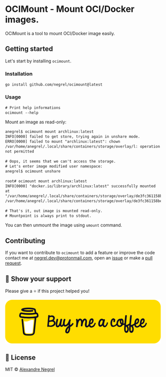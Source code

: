 # OCIMount - Mount OCI/Docker images.

OCIMount is a tool to mount OCI/Docker image easily.

## Getting started

Let's start by installing `ocimount`.

### Installation

```shell
go install github.com/negrel/ocimount@latest
```

### Usage

```shell
# Print help informations
ocimount --help
```

Mount an image as read-only:
```shell
anegrel$ ocimount mount archlinux:latest
INFO[0000] failed to get store, trying again in unshare mode.
ERRO[0000] failed to mount "archlinux:latest": chown /var/home/anegrel/.local/share/containers/storage/overlay/l: operation not permitted

# Oops, it seems that we can't access the storage.
# Let's enter image modified user namespace:
anegrel$ ocimount unshare

root# ocimount mount archlinux:latest
INFO[0000] "docker.io/library/archlinux:latest" successfully mounted at "/var/home/anegrel/.local/share/containers/storage/overlay/de3fc361158be7fbfc230f523b9df392bcf95cba5cf88141292374bf1ec7d2a7/merged".
/var/home/anegrel/.local/share/containers/storage/overlay/de3fc361158be7fbfc230f523b9df392bcf95cba5cf88141292374bf1ec7d2a7/merged

# That's it, out image is mounted read-only.
# Mountpoint is always print to stdout.
```

You can then unmount the image using `umount` command.

## Contributing

If you want to contribute to `ocimount` to add a feature or improve the code contact
me at [negrel.dev@protonmail.com](mailto:negrel.dev@protonmail.com), open an
[issue](https://github.com/negrel/ocimount/issues) or make a
[pull request](https://github.com/negrel/ocimount/pulls).

## :stars: Show your support

Please give a :star: if this project helped you!

[![buy me a coffee](.github/images/bmc-button.png)](https://www.buymeacoffee.com/negrel)

## :scroll: License

MIT © [Alexandre Negrel](https://www.negrel.dev/)
